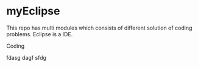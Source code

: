 # myEclipse
This repo has multi modules which consists of different solution of coding problems.
Eclipse is a IDE.

Coding

fdasg
dagf
sfdg
